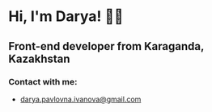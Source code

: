 # Hi, I'm Darya! 👩‍💻
## Front-end developer from Karaganda, Kazakhstan 
### Contact with me:
- darya.pavlovna.ivanova@gmail.com
